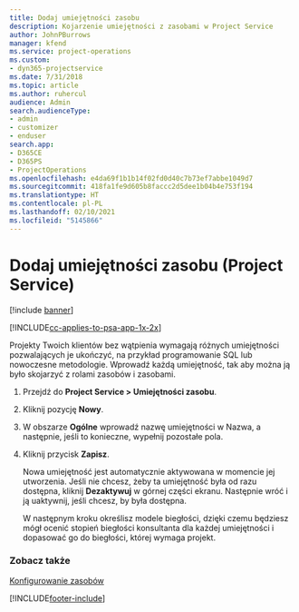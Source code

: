 ```yaml
---
title: Dodaj umiejętności zasobu
description: Kojarzenie umiejętności z zasobami w Project Service
author: JohnPBurrows
manager: kfend
ms.service: project-operations
ms.custom:
- dyn365-projectservice
ms.date: 7/31/2018
ms.topic: article
ms.author: ruhercul
audience: Admin
search.audienceType:
- admin
- customizer
- enduser
search.app:
- D365CE
- D365PS
- ProjectOperations
ms.openlocfilehash: e4da69f1b1b14f02fd0d40c7b73ef7abbe1049d7
ms.sourcegitcommit: 418fa1fe9d605b8faccc2d5dee1b04b4e753f194
ms.translationtype: HT
ms.contentlocale: pl-PL
ms.lasthandoff: 02/10/2021
ms.locfileid: "5145866"
---
```

# <a name="add-resource-skills-project-service"></a>Dodaj umiejętności zasobu (Project Service)

[!include [banner](../includes/psa-now-project-operations.md)]

[!INCLUDE[cc-applies-to-psa-app-1x-2x](../includes/cc-applies-to-psa-app-1x-2x.md)]

Projekty Twoich klientów bez wątpienia wymagają różnych umiejętności pozwalających je ukończyć, na przykład programowanie SQL lub nowoczesne metodologie. Wprowadź każdą umiejętność, tak aby można ją było skojarzyć z rolami zasobów i zasobami.  
  
1. Przejdź do **Project Service > Umiejętności zasobu**.  
  
2. Kliknij pozycję **Nowy**.  
  
3. W obszarze **Ogólne** wprowadź nazwę umiejętności w Nazwa, a następnie, jeśli to konieczne, wypełnij pozostałe pola.  
  
4. Kliknij przycisk **Zapisz**.  
  
   Nowa umiejętność jest automatycznie aktywowana w momencie jej utworzenia. Jeśli nie chcesz, żeby ta umiejętność była od razu dostępna, kliknij **Dezaktywuj** w górnej części ekranu. Następnie wróć i ją uaktywnij, jeśli chcesz, by była dostępna.  
  
   W następnym kroku określisz modele biegłości, dzięki czemu będziesz mógł ocenić stopień biegłości konsultanta dla każdej umiejętności i dopasować go do biegłości, której wymaga projekt.  
  
### <a name="see-also"></a>Zobacz także  
 [Konfigurowanie zasobów](../psa/set-up-resources.md)


[!INCLUDE[footer-include](../includes/footer-banner.md)]